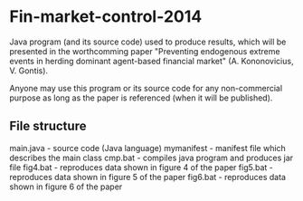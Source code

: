 Fin-market-control-2014
=======================

Java program (and its source code) used to produce results, which will be presented in the worthcomming paper "Preventing endogenous extreme events in herding dominant agent-based financial market" (A. Kononovicius, V. Gontis).

Anyone may use this program or its source code for any non-commercial purpose as long as the paper is referenced (when it will be published).

File structure
--------------

main.java - source code (Java language)
mymanifest - manifest file which describes the main class
cmp.bat - compiles java program and produces jar file
fig4.bat - reproduces data shown in figure 4 of the paper
fig5.bat - reproduces data shown in figure 5 of the paper
fig6.bat - reproduces data shown in figure 6 of the paper